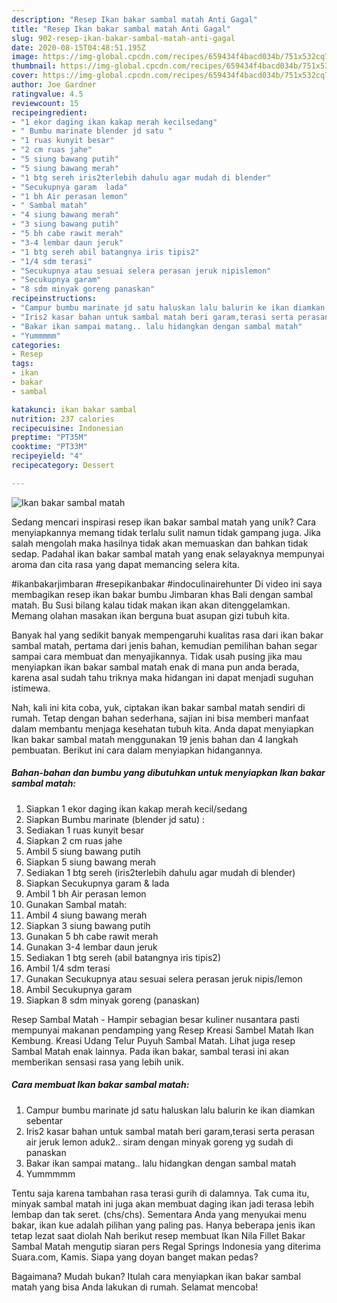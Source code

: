 ```yaml
---
description: "Resep Ikan bakar sambal matah Anti Gagal"
title: "Resep Ikan bakar sambal matah Anti Gagal"
slug: 902-resep-ikan-bakar-sambal-matah-anti-gagal
date: 2020-08-15T04:48:51.195Z
image: https://img-global.cpcdn.com/recipes/659434f4bacd034b/751x532cq70/ikan-bakar-sambal-matah-foto-resep-utama.jpg
thumbnail: https://img-global.cpcdn.com/recipes/659434f4bacd034b/751x532cq70/ikan-bakar-sambal-matah-foto-resep-utama.jpg
cover: https://img-global.cpcdn.com/recipes/659434f4bacd034b/751x532cq70/ikan-bakar-sambal-matah-foto-resep-utama.jpg
author: Joe Gardner
ratingvalue: 4.5
reviewcount: 15
recipeingredient:
- "1 ekor daging ikan kakap merah kecilsedang"
- " Bumbu marinate blender jd satu "
- "1 ruas kunyit besar"
- "2 cm ruas jahe"
- "5 siung bawang putih"
- "5 siung bawang merah"
- "1 btg sereh iris2terlebih dahulu agar mudah di blender"
- "Secukupnya garam  lada"
- "1 bh Air perasan lemon"
- " Sambal matah"
- "4 siung bawang merah"
- "3 siung bawang putih"
- "5 bh cabe rawit merah"
- "3-4 lembar daun jeruk"
- "1 btg sereh abil batangnya iris tipis2"
- "1/4 sdm terasi"
- "Secukupnya atau sesuai selera perasan jeruk nipislemon"
- "Secukupnya garam"
- "8 sdm minyak goreng panaskan"
recipeinstructions:
- "Campur bumbu marinate jd satu haluskan lalu balurin ke ikan diamkan sebentar"
- "Iris2 kasar bahan untuk sambal matah beri garam,terasi serta perasan air jeruk lemon aduk2.. siram dengan minyak goreng yg sudah di panaskan"
- "Bakar ikan sampai matang.. lalu hidangkan dengan sambal matah"
- "Yummmmm"
categories:
- Resep
tags:
- ikan
- bakar
- sambal

katakunci: ikan bakar sambal 
nutrition: 237 calories
recipecuisine: Indonesian
preptime: "PT35M"
cooktime: "PT33M"
recipeyield: "4"
recipecategory: Dessert

---
```



![Ikan bakar sambal matah](https://img-global.cpcdn.com/recipes/659434f4bacd034b/751x532cq70/ikan-bakar-sambal-matah-foto-resep-utama.jpg)

Sedang mencari inspirasi resep ikan bakar sambal matah yang unik? Cara menyiapkannya memang tidak terlalu sulit namun tidak gampang juga. Jika salah mengolah maka hasilnya tidak akan memuaskan dan bahkan tidak sedap. Padahal ikan bakar sambal matah yang enak selayaknya mempunyai aroma dan cita rasa yang dapat memancing selera kita.

#ikanbakarjimbaran #resepikanbakar #indoculinairehunter Di video ini saya membagikan resep ikan bakar bumbu Jimbaran khas Bali dengan sambal matah. Bu Susi bilang kalau tidak makan ikan akan ditenggelamkan. Memang olahan masakan ikan berguna buat asupan gizi tubuh kita.

Banyak hal yang sedikit banyak mempengaruhi kualitas rasa dari ikan bakar sambal matah, pertama dari jenis bahan, kemudian pemilihan bahan segar sampai cara membuat dan menyajikannya. Tidak usah pusing jika mau menyiapkan ikan bakar sambal matah enak di mana pun anda berada, karena asal sudah tahu triknya maka hidangan ini dapat menjadi suguhan istimewa.


Nah, kali ini kita coba, yuk, ciptakan ikan bakar sambal matah sendiri di rumah. Tetap dengan bahan sederhana, sajian ini bisa memberi manfaat dalam membantu menjaga kesehatan tubuh kita. Anda dapat menyiapkan Ikan bakar sambal matah menggunakan 19 jenis bahan dan 4 langkah pembuatan. Berikut ini cara dalam menyiapkan hidangannya.

<!--inarticleads1-->

##### Bahan-bahan dan bumbu yang dibutuhkan untuk menyiapkan Ikan bakar sambal matah:

1. Siapkan 1 ekor daging ikan kakap merah kecil/sedang
1. Siapkan  Bumbu marinate (blender jd satu) :
1. Sediakan 1 ruas kunyit besar
1. Siapkan 2 cm ruas jahe
1. Ambil 5 siung bawang putih
1. Siapkan 5 siung bawang merah
1. Sediakan 1 btg sereh (iris2terlebih dahulu agar mudah di blender)
1. Siapkan Secukupnya garam &amp; lada
1. Ambil 1 bh Air perasan lemon
1. Gunakan  Sambal matah:
1. Ambil 4 siung bawang merah
1. Siapkan 3 siung bawang putih
1. Gunakan 5 bh cabe rawit merah
1. Gunakan 3-4 lembar daun jeruk
1. Sediakan 1 btg sereh (abil batangnya iris tipis2)
1. Ambil 1/4 sdm terasi
1. Gunakan Secukupnya atau sesuai selera perasan jeruk nipis/lemon
1. Ambil Secukupnya garam
1. Siapkan 8 sdm minyak goreng (panaskan)


Resep Sambal Matah - Hampir sebagian besar kuliner nusantara pasti mempunyai makanan pendamping yang Resep Kreasi Sambel Matah Ikan Kembung. Kreasi Udang Telur Puyuh Sambal Matah. Lihat juga resep Sambal Matah enak lainnya. Pada ikan bakar, sambal terasi ini akan memberikan sensasi rasa yang lebih unik. 

<!--inarticleads2-->

##### Cara membuat Ikan bakar sambal matah:

1. Campur bumbu marinate jd satu haluskan lalu balurin ke ikan diamkan sebentar
1. Iris2 kasar bahan untuk sambal matah beri garam,terasi serta perasan air jeruk lemon aduk2.. siram dengan minyak goreng yg sudah di panaskan
1. Bakar ikan sampai matang.. lalu hidangkan dengan sambal matah
1. Yummmmm


Tentu saja karena tambahan rasa terasi gurih di dalamnya. Tak cuma itu, minyak sambal matah ini juga akan membuat daging ikan jadi terasa lebih lembap dan tak seret. (chs/chs). Sementara Anda yang menyukai menu bakar, ikan kue adalah pilihan yang paling pas. Hanya beberapa jenis ikan tetap lezat saat diolah Nah berikut resep membuat Ikan Nila Fillet Bakar Sambal Matah mengutip siaran pers Regal Springs Indonesia yang diterima Suara.com, Kamis. Siapa yang doyan banget makan pedas? 

Bagaimana? Mudah bukan? Itulah cara menyiapkan ikan bakar sambal matah yang bisa Anda lakukan di rumah. Selamat mencoba!
